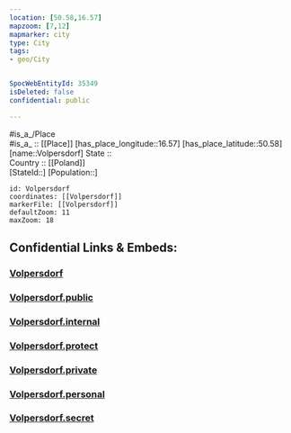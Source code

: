 ```yaml
---
location: [50.58,16.57] 
mapzoom: [7,12] 
mapmarker: city 
type: City
tags:
- geo/City


SpocWebEntityId: 35349
isDeleted: false
confidential: public

---
```

#is_a_/Place  
#is_a_ :: [[Place]] 
[has_place_longitude::16.57] 
[has_place_latitude::50.58] 
[name::Volpersdorf] 
State ::  
Country :: [[Poland]]  
[StateId::] 
[Population::] 



```leaflet
id: Volpersdorf
coordinates: [[Volpersdorf]] 
markerFile: [[Volpersdorf]] 
defaultZoom: 11 
maxZoom: 18
```


## Confidential Links & Embeds: 

### [Volpersdorf](/_Standards/Earth/Continent/Europe/Europe~East/Poland/Provinces~Poland/Lower_Silesian/City/Volpersdorf.md) 

### [Volpersdorf.public](/_public/Earth/Continent/Europe/Europe~East/Poland/Provinces~Poland/Lower_Silesian/City/Volpersdorf.public.md) 

### [Volpersdorf.internal](/_internal/Earth/Continent/Europe/Europe~East/Poland/Provinces~Poland/Lower_Silesian/City/Volpersdorf.internal.md) 

### [Volpersdorf.protect](/_protect/Earth/Continent/Europe/Europe~East/Poland/Provinces~Poland/Lower_Silesian/City/Volpersdorf.protect.md) 

### [Volpersdorf.private](/_private/Earth/Continent/Europe/Europe~East/Poland/Provinces~Poland/Lower_Silesian/City/Volpersdorf.private.md) 

### [Volpersdorf.personal](/_personal/Earth/Continent/Europe/Europe~East/Poland/Provinces~Poland/Lower_Silesian/City/Volpersdorf.personal.md) 

### [Volpersdorf.secret](/_secret/Earth/Continent/Europe/Europe~East/Poland/Provinces~Poland/Lower_Silesian/City/Volpersdorf.secret.md)

